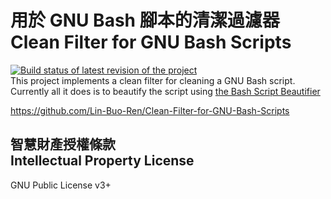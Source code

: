 # 用於 GNU Bash 腳本的清潔過濾器<br>Clean Filter for GNU Bash Scripts
[![Build status of latest revision of the project](https://travis-ci.org/Lin-Buo-Ren/Clean-Filter-for-GNU-Bash-Scripts.svg?branch=master)](https://travis-ci.org/Lin-Buo-Ren/Clean-Filter-for-GNU-Bash-Scripts)   
This project implements a clean filter for cleaning a GNU Bash script.  Currently all it does is to beautify the script using [the Bash Script Beautifier](https://github.com/hermanbergwerf/bashbeautify)

<https://github.com/Lin-Buo-Ren/Clean-Filter-for-GNU-Bash-Scripts>

## 智慧財產授權條款<br>Intellectual Property License
GNU Public License v3+ 
